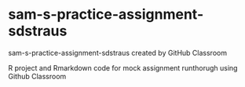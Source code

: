 # sam-s-practice-assignment-sdstraus
sam-s-practice-assignment-sdstraus created by GitHub Classroom

R project and Rmarkdown code for mock assignment runthorugh using Github Classroom
